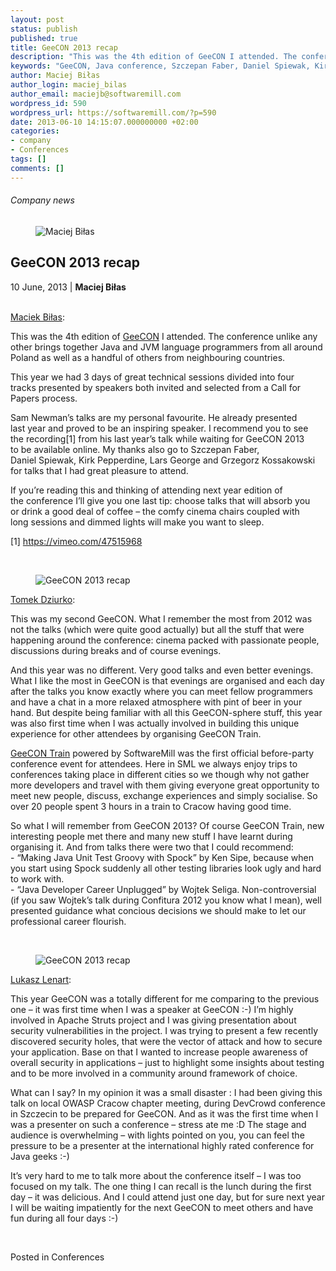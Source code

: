 ```yaml
---
layout: post
status: publish
published: true
title: GeeCON 2013 recap
description: "This was the 4th edition of GeeCON I attended. The conference unlike any other brings together Java and JVM language programmers from all around Poland as well as a handful of others from neighbouring countries."
keywords: "GeeCON, Java conference, Szczepan Faber, Daniel Spiewak, Kirk Pepperdine, Lars George and Grzegorz Kossakowski, GeeCON Train"
author: Maciej Biłas
author_login: maciej_bilas
author_email: maciejb@softwaremill.com
wordpress_id: 590
wordpress_url: https://softwaremill.com/?p=590
date: 2013-06-10 14:15:07.000000000 +02:00
categories:
- company
- Conferences
tags: []
comments: []
---
```


<h6>Company news</h6>
<div class="post-header clearfix">
<figure><div class="image"><img src="https://softwaremill.com/wp-content/uploads/2013/04/bilas.jpg" alt="Maciej Biłas"></div></figure><div class="title">
<h2 class="font-dark-blue font-normal">GeeCON 2013 recap</h2>10 June, 2013 | <b>Maciej Biłas</b><br><br>
</div>
</div>
<div class="post-rows">
<div class="text">
<p><a href="https://twitter.com/maciejb">Maciek Biłas</a>:</p>
<p>This was the 4th edition of <a href="http://geecon.org">GeeCON</a> I attended. The conference unlike any other brings together Java and JVM language programmers from all around Poland as well as a handful of others from neighbouring countries.</p>
<p>This year we had 3 days of great technical sessions divided into four tracks presented by speakers both invited and selected from a Call for Papers process.</p>
<p>Sam Newman’s talks are my personal favourite. He already presented last year and proved to be an inspiring speaker. I recommend you to see the recording[1] from his last year’s talk while waiting for GeeCON 2013 to be available online. My thanks also go to Szczepan Faber, Daniel Spiewak, Kirk Pepperdine, Lars George and Grzegorz Kossakowski for talks that I had great pleasure to attend.</p>
<p>If you’re reading this and thinking of attending next year edition of the conference I’ll give you one last tip: choose talks that will absorb you or drink a good deal of coffee – the comfy cinema chairs coupled with long sessions and dimmed lights will make you want to sleep.</p>
<p>[1] <a href="https://vimeo.com/47515968">https://vimeo.com/47515968</a></p>
<p> </p>
</div>
<figure><img src="https://softwaremill.com/wp-content/uploads/2013/06/DSCF1623-ts-e1370866416703.jpg" alt="GeeCON 2013 recap"></figure><div class="text">
<p><a href="https://twitter.com/TomaszDziurko">Tomek Dziurko</a>:</p>
<p>This was my second GeeCON. What I remember the most from 2012 was not the talks (which were quite good actually) but all the stuff that were happening around the conference: cinema packed with passionate people, discussions during breaks and of course evenings.</p>
<p>And this year was no different. Very good talks and even better evenings. What I like the most in GeeCON is that evenings are organised and each day after the talks you know exactly where you can meet fellow programmers and have a chat in a more relaxed atmosphere with pint of beer in your hand. But despite being familiar with all this GeeCON-sphere stuff, this year was also first time when I was actually involved in building this unique experience for other attendees by organising GeeCON Train.</p>
<p><a href="http://www.meetup.com/geecon-train">GeeCON Train</a> powered by SoftwareMill was the first official before-party conference event for attendees. Here in SML we always enjoy trips to conferences taking place in different cities so we though why not gather more developers and travel with them giving everyone great opportunity to meet new people, discuss, exchange experiences and simply socialise. So over 20 people spent 3 hours in a train to Cracow having good time.</p>
<p>So what I will remember from GeeCON 2013? Of course GeeCON Train, new interesting people met there and many new stuff I have learnt during organising it. And from talks there were two that I could recommend:<br>- “Making Java Unit Test Groovy with Spock” by Ken Sipe, because when you start using Spock suddenly all other testing libraries look ugly and hard to work with.<br>- “Java Developer Career Unplugged” by Wojtek Seliga. Non-controversial (if you saw Wojtek’s talk during Confitura 2012 you know what I mean), well presented guidance what concious decisions we should make to let our professional career flourish.</p>
<p> </p>
</div>
<figure><img src="https://softwaremill.com/wp-content/uploads/2013/06/DSCF1608-mb-e1370866338798.jpg" alt="GeeCON 2013 recap"></figure><div class="text">
<p><a href="https://twitter.com/lukaszlenart">Lukasz Lenart</a>:</p>
<p>This year GeeCON was a totally different for me comparing to the previous one – it was first time when I was a speaker at GeeCON :-) I’m highly involved in Apache Struts project and I was giving presentation about security vulnerabilities in the project. I was trying to present a few recently discovered security holes, that were the vector of attack and how to secure your application. Base on that I wanted to increase people awareness of overall security in applications – just to highlight some insights about testing and to be more involved in a community around framework of choice.</p>
<p>What can I say? In my opinion it was a small disaster : I had been giving this talk on local OWASP Cracow chapter meeting, during DevCrowd conference in Szczecin to be prepared for GeeCON. And as it was the first time when I was a presenter on such a conference – stress ate me :D The stage and audience is overwhelming – with lights pointed on you, you can feel the pressure to be a presenter at the international highly rated conference for Java geeks :-)</p>
<p>It’s very hard to me to talk more about the conference itself – I was too focused on my talk. The one thing I can recall is the lunch during the first day – it was delicious. And I could attend just one day, but for sure next year I will be waiting impatiently for the next GeeCON to meet others and have fun during all four days :-)</p>
<p> </p>
</div>
</div>
<div class="post-footer">Posted in Conferences</div>
